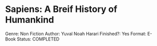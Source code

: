 # Sapiens: A Breif History of Humankind

Genre: Non Fiction
Author: Yuval Noah Harari
Finished?: Yes
Format: E-Book
Status: COMPLETED